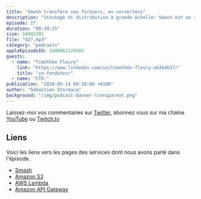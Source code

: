 ```yaml
---
title: "Smash transfère vos fichiers, en serverless"
description: "Stockage et distribution à grande échelle: Smash est un service de transfer de fichiers pour professionnels et particuliers. 100% serverless, 100% service managés, découvrez l'infrastructure qui leur permet de stocker 340 Tb et distribuer 1Pb de contenu par mois."
episode: 27
duration: "00:30:25"
size: 58402191
file: "027.mp3"
category: "podcasts"
appleEpisodeId: 1000663120305
guests:
  - name: "Timothée Fleury"
    link: "https://www.linkedin.com/in/timothée-fleury-ab3b4b57/"
    title: "co-fondateur"
  - name: "CTO."
publication: "2020-05-14 09:10:00 +0100"
author: "Sébastien Stormacq"
background: "/img/podcast-banner-transparent.png"
---
```


Laissez-moi vos commentaires sur [Twitter](https://twitter.com/sebsto), abonnez vous sur ma chaîne [YouTube](https://www.youtube.com/sebsto) ou [Twitch.tv](https://www.twitch.tv/sebAWS)

## Liens

Voici les liens vers les pages des services dont nous avons parlé dans l'épisode.

- [Smash](https://fromsmash.com)
- [Amazon S3](https://aws.amazon.com/s3/)
- [AWS Lambda](https://aws.amazon.com/lambda/)
- [Amazon API Gateway](https://aws.amazon.com/api-gateway/)

